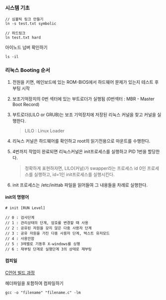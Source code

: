 ### 시스템 기초

```shell
// 심볼릭 링크 만들기
ln -s test.txt symbolic

// 하드링크
ln test.txt hard
```



아이노드 넘버 확인하기

```shell
ls -il
```



### 리눅스 Booting 순서

1. 전원을 키면, 메인보드에 있는 ROM-BIOS에서 하드웨어 문제가 있는지 테스트 후 부팅 시작

2. 보조기억장치의 0번 섹터에 있는 부트로더가 실행됨 (0번섹터 : MBR - Master Boot Record)

3. 부트로더(LILO or GRUB)는 보조 기억장치에 저장된 리눅스 커널을 찾고 커널을 실행한다.

   > LILO : Linux Loader

4. 리눅스 커널은 하드웨어를 확인하고 root의 읽기전용으로 마운트를 수행한다. 

5. 4번까지 작업이 완료되면 리눅스커널은 init프로세스를 실행하고 PID 1번을 할당한다.

   > 정확하게 표현하자면, LILO(커널)가 swapper라는 프로세스 id 0인 프로세스를 실행하고, id=1인 init프로세스를 실행시킨다.

6. init 프로세스는 /etc/inittab 파일을 읽어들여 그 내용들을 차례로 실행한다.



#### init의 명령어

```shell
# init [RUN Level]

// 0 : 검사단계
// 1 : 관리상태의 단계, 암호를 변경할 때 사용
// 2 : 공유된 자원을 갖지 않은 다중 사용자 단계
// 3 : 공유 자원을 가진 다중 사용자 단계, 텍스트 유저모드
// 4 : 사용안함
// 5 : 3레벨로 기동후 X-windows를 싱행
// 6 : 재부팅 단계로 실행단계 3의 상태로 재부팅
```

#### 컴피일

[C언어 빌드 과정](https://brunch.co.kr/@mystoryg/57?fbclid=IwAR0z-Oc-pAvRVrx71ztwFlXY3fGB1tQdXGkO9BeWFY8O4Ex14zcoVTAL4cs)

헤더파일을 포함하여 컴파일하기
```shell
gcc -o "filename" "filename.c" -lm
```
